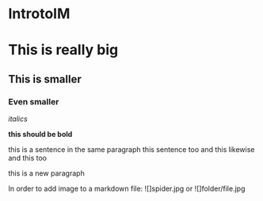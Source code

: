 # IntrotoIM
# This is really big
## This is smaller
### Even smaller
*italics*

**this should be bold**

this is a sentence in the same paragraph
this sentence too
and this likewise
and this too

this is a new paragraph

In order to add image to a markdown file:
![]spider.jpg
or
![]folder/file.jpg
